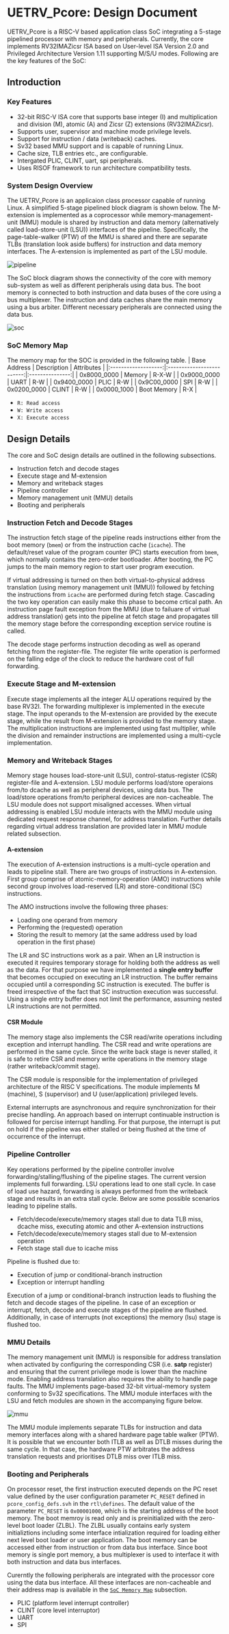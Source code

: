 # UETRV_Pcore: Design Document
UETRV_Pcore is a RISC-V based application class SoC integrating a 5-stage pipelined processor with memory and peripherals. Currently, the core implements RV32IMAZicsr ISA based on User-level ISA Version 2.0 and Privileged Architecture Version 1.11 supporting M/S/U modes. Following are the key features of the SoC:

## Introduction

### Key Features
- 32-bit RISC-V ISA core that supports base integer (I) and multiplication and division (M), atomic (A) and Zicsr (Z) extensions (RV32IMAZicsr).
- Supports user, supervisor and machine mode privilege levels.
- Support for instruction / data (writeback) caches.
- Sv32 based MMU support and is capable of running Linux.
- Cache size, TLB entries etc., are configurable.
- Intergated PLIC, CLINT, uart, spi peripherals. 
- Uses RISOF framework to run architecture compatibility tests.

### System Design Overview
The UETRV_Pcore is an applicaion class processor capable of running Linux. A simplified 5-stage pipelined block diagram is shown below. The M-extension is implemented as a coprocessor while memory-management-unit (MMU) module is shared by instruction and data memory (alternatively called load-store-unit (LSU)) interfaces of the pipeline. Specifically, the page-table-walker (PTW) of the MMU is shared and there are separate TLBs (translation look aside buffers) for instruction and data memory interfaces. The A-extension is implemented as part of the LSU module.

![pipeline](../images/pipeline.png)

The SoC block diagram shows the connectivity of the core with memory sub-system as well as different peripherals using data bus. The boot memory is connected to both instruction and data buses of the core using a bus multiplexer. The instruction and data caches share the main memory using a bus arbiter. Different necessary peripherals are connected using the data bus. 

![soc](../images/soc.png)

### SoC Memory Map
The memory map for the SOC is provided in the following table.
| Base Address        |    Description            |   Attributes    |
|:-------------------:|:-------------------------:|:---------------:|
| 0x8000_0000         |      Memory               |      R-X-W      |
| 0x9000_0000         |      UART                 |      R-W        |
| 0x9400_0000         |      PLIC                 |      R-W        |
| 0x9C00_0000         |      SPI                  |      R-W        |
| 0x0200_0000         |      CLINT                |      R-W        |
| 0x0000_1000         |      Boot Memory          |      R-X        |

- `R: Read access`
- `W: Write access`
- `X: Execute access`

## Design Details
The core and SoC design details are outlined in the following subsections.
- Instruction fetch and decode stages
- Execute stage and M-extension
- Memory and writeback stages
- Pipeline controller
- Memory management unit (MMU) details
- Booting and peripherals

### Instruction Fetch and Decode Stages
The instruction fetch stage of the pipeline reads instructions either from the boot memory (`bmem`) or from the instruction cache (`icache`). The default/reset value of the program counter (PC) starts execution from `bmem`, which normally contains the zero-order bootloader. After booting, the PC jumps to the main memory region to start user program execution. 

If virtual addressing is turned on then both virtual-to-physical address translation (using memory management unit (MMU)) followed by fetching the instructions from `icache` are performed during fetch stage. Cascading the two key operation can easily make this phase to become crtical path. An instruction page fault exception from the MMU (due to failuare of virtual address translation) gets into the pipeline at fetch stage and propagates till the memory stage before the corresponding exception service routine is called.    

The decode stage performs instruction decoding as well as operand fetching from the register-file. The register file write operation is performed on the falling edge of the clock to reduce the hardware cost of full forwarding.  

### Execute Stage and M-extension
Execute stage implements all the integer ALU operations required by the base RV32I. The forwarding multiplexer is implemented in the execute stage. The input operands to the M-extension are provided by the execute stage, while the result from M-extension is provided to the memory stage. The multiplication instructions are implemented using fast multiplier, while the division and remainder instructions are implemented using a multi-cycle implementation.  

### Memory and Writeback Stages
Memory stage houses load-store-unit (LSU), control-status-register (CSR) register-file and A-extension. LSU module performs load/store operaions from/to dcache as well as peripheral devices, using data bus. The load/store operations from/to peripheral devices are non-cacheable. The LSU module does not support misaligned accesses. When virtual addressing is enabled LSU module interacts with the MMU module using dedicated request response channel, for address translation. Further details regarding virtual address translation are provided later in MMU module related subsection.

#### A-extension  
The execution of A-extension instructions is a multi-cycle operation and leads to pipeline stall. There are two groups of instructions in A-extension. First group comprise of atomic-memory-operation (AMO) instructions while second group involves load-reserved (LR) and store-conditional (SC) instructions.

The AMO instructions involve the following three phases:
- Loading one operand from memory
- Performing the (requested) operation
- Storing the result to memory (at the same address used by load operation in the first phase)

The LR and SC instructions work as a pair. When an LR instruction is executed it requires temporary storage for holding both the address as well as the data. For that purpose we have implemented a **single entry buffer** that becomes occupied on executing an LR instruction. The buffer remains occupied until a corresponding SC instruction is executed. The buffer is freed irrespective of the fact that SC instruction execution was successful. Using a single entry buffer does not limit the performance, assuming nested LR instructions are not permitted.    

#### CSR Module
The memory stage also implements the CSR read/write operations including exception and interrupt handling. The CSR read and write operations are performed in the same cycle. Since the write back stage is never stalled, it is safe to retire CSR and memory write operations in the memory stage (rather writeback/commit stage).

The CSR module is responsible for the implementation of privileged architecture of the RISC V specifications. The module implements M (machine), S (supervisor) and U (user/application) privileged levels.  

External interrupts are asynchronous and require synchronization for their precise handling. An approach based on interrupt continuable instruction is followed for percise interrupt handling. For that purpose, the interrupt is put on hold if the pipeline was either stalled or being flushed at the time of occurrence of the interrupt.    

### Pipeline Controller
Key operations performed by the pipeline controller involve forwarding/stalling/flushing of the pipeline stages. The current version implements full forwarding. LSU operations lead to one stall cycle. In case of load use hazard, forwarding is always performed from the writeback stage and results in an extra stall cycle. Below are some possible scenarios leading to pipeline stalls.
- Fetch/decode/execute/memory stages stall due to data TLB miss, dcache miss, executing atomic and other A-extension instructions
- Fetch/decode/execute/memory stages stall due to M-extension operation 
- Fetch stage stall due to icache miss 

Pipeline is flushed due to:
- Execution of jump or conditional-branch instruction
- Exception or interrupt handling

Execution of a jump or conditional-branch instruction leads to flushing the fetch and decode stages of the pipeline. In case of an exception or interrupt, fetch, decode and execute stages of the pipeline are flushed. Additionally, in case of interrupts (not exceptions) the memory (lsu) stage is flushed too.

### MMU Details
The memory management unit (MMU) is responsible for address translation when activated by configuring the corresponding CSR (i.e. **satp** register) and ensuring that the current privilege mode is lower than the machine mode. Enabling address translation also requires the ability to handle page faults. The MMU implements page-based 32-bit virtual-memory system conforming to Sv32 specifications. The MMU module interfaces with the LSU and fetch modules are shown in the accompanying figure below.

![mmu](../images/mmu.png)

The MMU module implements separate TLBs for instruction and data memory interfaces along with a shared hardware page table walker (PTW). It is possible that we encounter both ITLB as well as DTLB misses during the same cycle. In that case, the hardware PTW arbitrates the address translation requests and prioritises DTLB miss over ITLB miss. 

### Booting and Peripherals
On processor reset, the first instruction executed depends on the PC reset value defined by the user configuration parameter `PC_RESET` defined in `pcore_config_defs.svh` in the `rtl\defines`. The default value of the parameter `PC_RESET` is `0x00001000`, which is the starting address of the boot memory. The boot memroy is read only and is preinitialized with the zero-level boot loader (ZLBL). The ZLBL usually contains early system initializtions including some interface intialization required for loading either next level boot loader or user application. The boot memory can be accessed either from instruction or from data bus interface. Since boot memory is single port memory, a bus multiplexer is used to interface it with both instruction and data bus interfaces.   

Curerntly the following peripherals are integrated with the processor core using the data bus interface. All these interfaces are non-cacheable and their address map is available in the [`SoC Memory Map`](#soc-memory-map) subsection.  
- PLIC (platform level interrupt controller)
- CLINT (core level interruptor)
- UART
- SPI
